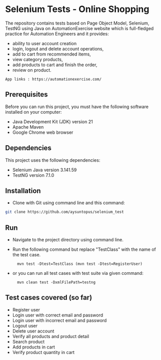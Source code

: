 # Selenium Tests - Online Shopping

The repository contains tests based on Page Object Model, Selenium, TestNG using Java on AutomationExercise website which is full-fledged practice for Automation Engineers and it provides: 
- ability to user account creation
- login, logout and delete account operations,
- add to cart from recommended items,
- view category products,
- add products to cart and finish the order,
- review on product.

```App links : https://automationexercise.com/```

## Prerequisites
Before you can run this project, you must have the following software installed on your computer:
- Java Development Kit (JDK) version 21
- Apache Maven
- Google Chrome web browser
  
 ## Dependencies
This project uses the following dependencies:
- Selenium Java version 3.141.59
- TestNG version 7.1.0
  
## Installation
- Clone with Git using command line and this command:
```sh
git clone https://github.com/aysuntopus/selenium_test
```
## Run
- Navigate to the project directory using command line.
- Run the following command but replace "TestClass" with the name of the test case.
  
        mvn test -Dtest=TestClass (mvn test -Dtest=RegisterUser)  
- or you can run all test cases with test suite via given command:
  
        mvn clean test -DxmlFilePath=testng
## Test cases covered (so far)
- Register user
- Login user with correct email and password
- Login user with incorrect email and password
- Logout user
- Delete user account
- Verify all products and product detail
- Search product
- Add products in cart
- Verify product quantity in cart
